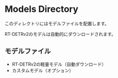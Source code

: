 # Models Directory

このディレクトリにはモデルファイルを配置します。

RT-DETRv2のモデルは自動的にダウンロードされます。

## モデルファイル
- RT-DETRv2の軽量モデル（自動ダウンロード）
- カスタムモデル（オプション）
